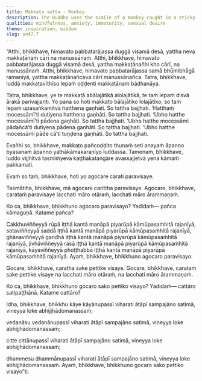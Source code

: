 ```yaml
---
title: Makkaṭa sutta - Monkey
description: The Buddha uses the simile of a monkey caught in a sticky trap to illustrate the dangers of wandering in unsuitable places and the importance of mindfulness.
qualities: mindfulness, anxiety, immaturity, sensual desire
theme: inspiration, wisdom
slug: sn47.7
---
```


“Atthi, bhikkhave, himavato pabbatarājassa duggā visamā desā, yattha neva makkaṭānaṁ cārī na manussānaṁ. Atthi, bhikkhave, himavato pabbatarājassa duggā visamā desā, yattha makkaṭānañhi kho cārī, na manussānaṁ. Atthi, bhikkhave, himavato pabbatarājassa samā bhūmibhāgā ramaṇīyā, yattha makkaṭānañceva cārī manussānañca. Tatra, bhikkhave, luddā makkaṭavīthīsu lepaṁ oḍḍenti makkaṭānaṁ bādhanāya.

Tatra, bhikkhave, ye te makkaṭā abālajātikā alolajātikā, te taṁ lepaṁ disvā ārakā parivajjanti. Yo pana so hoti makkaṭo bālajātiko lolajātiko, so taṁ lepaṁ upasaṅkamitvā hatthena gaṇhāti. So tattha bajjhati. ‘Hatthaṁ mocessāmī’ti dutiyena hatthena gaṇhāti. So tattha bajjhati. ‘Ubho hatthe mocessāmī’ti pādena gaṇhāti. So tattha bajjhati. ‘Ubho hatthe mocessāmi pādañcā’ti dutiyena pādena gaṇhāti. So tattha bajjhati. ‘Ubho hatthe mocessāmi pāde cā’ti tuṇḍena gaṇhāti. So tattha bajjhati.

Evañhi so, bhikkhave, makkaṭo pañcoḍḍito thunaṁ seti anayaṁ āpanno byasanaṁ āpanno yathākāmakaraṇīyo luddassa. Tamenaṁ, bhikkhave, luddo vijjhitvā tasmiṁyeva kaṭṭhakataṅgāre avassajjetvā yena kāmaṁ pakkamati.

Evaṁ so taṁ, bhikkhave, hoti yo agocare carati paravisaye.

Tasmātiha, bhikkhave, mā agocare carittha paravisaye. Agocare, bhikkhave, carataṁ paravisaye lacchati māro otāraṁ, lacchati māro ārammaṇaṁ.

Ko ca, bhikkhave, bhikkhuno agocaro paravisayo? Yadidaṁ— pañca kāmaguṇā. Katame pañca?

Cakkhuviññeyyā rūpā iṭṭhā kantā manāpā piyarūpā kāmūpasaṁhitā rajanīyā, sotaviññeyyā saddā iṭṭhā kantā manāpā piyarūpā kāmūpasaṁhitā rajanīyā, ghānaviññeyyā gandhā iṭṭhā kantā manāpā piyarūpā kāmūpasaṁhitā rajanīyā, jivhāviññeyyā rasā iṭṭhā kantā manāpā piyarūpā kāmūpasaṁhitā rajanīyā, kāyaviññeyyā phoṭṭhabbā iṭṭhā kantā manāpā piyarūpā kāmūpasaṁhitā rajanīyā. Ayaṁ, bhikkhave, bhikkhuno agocaro paravisayo.

Gocare, bhikkhave, caratha sake pettike visaye. Gocare, bhikkhave, carataṁ sake pettike visaye na lacchati māro otāraṁ, na lacchati māro ārammaṇaṁ.

Ko ca, bhikkhave, bhikkhuno gocaro sako pettiko visayo? Yadidaṁ— cattāro satipaṭṭhānā. Katame cattāro?

Idha, bhikkhave, bhikkhu kāye kāyānupassī viharati ātāpī sampajāno satimā, vineyya loke abhijjhādomanassaṁ;

vedanāsu vedanānupassī viharati ātāpī sampajāno satimā, vineyya loke abhijjhādomanassaṁ;

citte cittānupassī viharati ātāpī sampajāno satimā, vineyya loke abhijjhādomanassaṁ;

dhammesu dhammānupassī viharati ātāpī sampajāno satimā, vineyya loke abhijjhādomanassaṁ. Ayaṁ, bhikkhave, bhikkhuno gocaro sako pettiko visayo”ti.